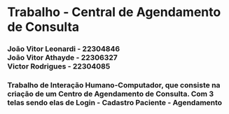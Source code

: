<h1 align="left">Trabalho - Central de Agendamento de Consulta</h1>

<h3 align="left">
  João Vitor Leonardi - 22304846<br>
  João Vitor Athayde - 22306327<br>
  Victor Rodrigues - 22304085
</h3>

<h3 align="left">Trabalho de Interação Humano-Computador, que consiste na criação de um Centro de Agendamento de Consulta. Com 3 telas sendo elas de Login - Cadastro Paciente - Agendamento</h3>
